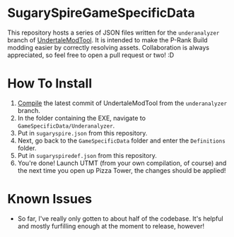 # SugarySpireGameSpecificData
This repository hosts a series of JSON files written for the `underanalyzer` branch of [UndertaleModTool](https://github.com/UnderminersTeam/UndertaleModTool/tree/underanalyzer). It is intended to make the P-Rank Build modding easier by correctly resolving assets. Collaboration is always appreciated, so feel free to open a pull request or two! :D

# How To Install
1. [Compile](https://github.com/UnderminersTeam/UndertaleModTool/blob/underanalyzer/README.md#compilation-instructions) the latest commit of UndertaleModTool from the `underanalyzer` branch.
2. In the folder containing the EXE, navigate to `GameSpecificData/Underanalyzer`.
3. Put in `sugaryspire.json` from this repository.
4. Next, go back to the `GameSpecificData` folder and enter the `Definitions` folder.
5. Put in `sugaryspiredef.json` from this repository.
6. You're done! Launch UTMT (from your own compilation, of course) and the next time you open up Pizza Tower, the changes should be applied!

# Known Issues
- So far, I've really only gotten to about half of the codebase. It's helpful and mostly furfilling enough at the moment to release, however!